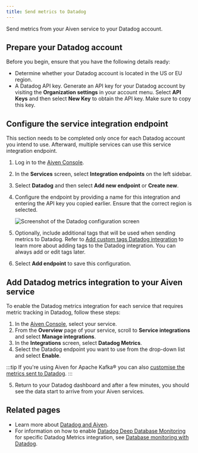 ```yaml
---
title: Send metrics to Datadog
---
```


Send metrics from your Aiven service to your Datadog account.

## Prepare your Datadog account

Before you begin, ensure that you have the following details ready:

-   Determine whether your Datadog account is located in the US or EU
    region.
-   A Datadog API key. Generate an API key for your Datadog account by
    visiting the **Organization settings** in your account menu. Select
    **API Keys** and then select **New Key** to obtain the API key. Make
    sure to copy this key.

## Configure the service integration endpoint

This section needs to be completed only once for each Datadog account
you intend to use. Afterward, multiple services can use this service
integration endpoint.

1.  Log in to the [Aiven Console](https://console.aiven.io/).
2.  In the **Services** screen, select **Integration endpoints** on the
    left sidebar.
3.  Select **Datadog** and then select **Add new endpoint** or **Create
    new**.
4.  Configure the endpoint by providing a name for this integration and
    entering the API key you copied earlier. Ensure that the correct
    region is selected.

    ![Screenshot of the Datadog configuration screen](/images/integrations/configure-datadog-service-integration.png)

5.  Optionally, include additional tags that will be used when sending
    metrics to Datadog. Refer to
    [Add custom tags Datadog integration](/docs/integrations/datadog/add-custom-tags-to-datadog) to learn more about adding tags to the Datadog
    integration. You can always add or edit tags later.
6.  Select **Add endpoint** to save this configuration.

## Add Datadog metrics integration to your Aiven service

To enable the Datadog metrics integration for each service that requires
metric tracking in Datadog, follow these steps:

1.  In the [Aiven Console](https://console.aiven.io/), select your
    service.
2.  From the **Overview** page of your service, scroll to **Service
    integrations** and select **Manage integrations**.
3.  In the **Integrations** screen, select **Datadog Metrics**.
4.  Select the Datadog endpoint you want to use from the drop-down list
    and select **Enable**.

:::tip
If you're using Aiven for Apache Kafka® you can also
[customise the metrics sent to Datadog](/docs/products/kafka/howto/datadog-customised-metrics).
:::

5.  Return to your Datadog dashboard and after a few minutes, you should
    see the data start to arrive from your Aiven services.

## Related pages

- Learn more about [Datadog and Aiven](/docs/integrations/datadog).
- For information on how to enable [Datadog Deep Database
  Monitoring](https://www.datadoghq.com/product/database-monitoring/) for
  specific Datadog Metrics integration, see
  [Database monitoring with Datadog](/docs/products/postgresql/howto/monitor-database-with-datadog).
